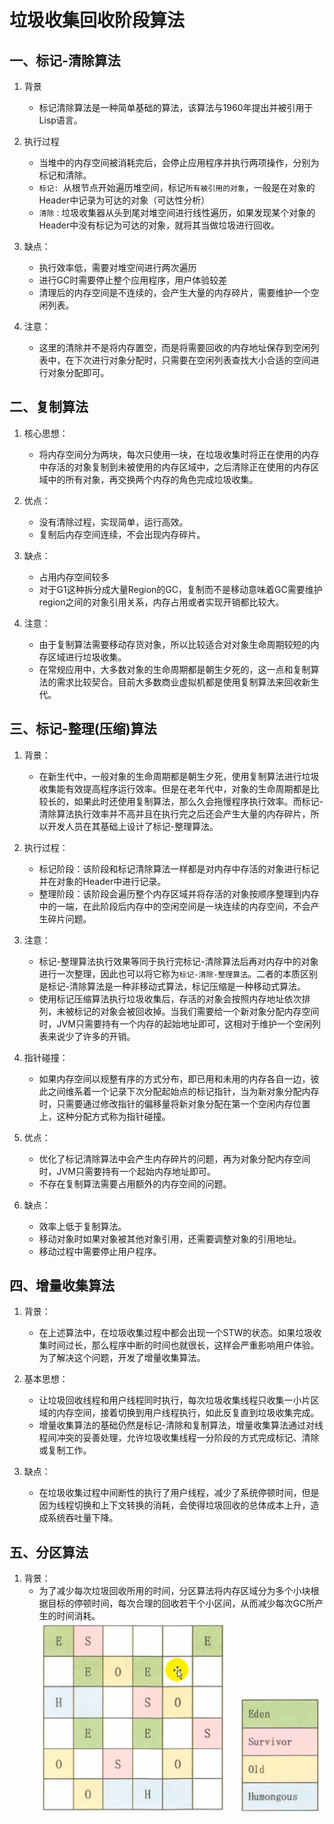 # 垃圾收集回收阶段算法

## 一、标记-清除算法

1. 背景
    - 标记清除算法是一种简单基础的算法，该算法与1960年提出并被引用于Lisp语言。

2. 执行过程
    - 当堆中的内存空间被消耗完后，会停止应用程序并执行两项操作，分别为标记和清除。
    - `标记: `从根节点开始遍历堆空间，标记`所有被引用的对象`，一般是在对象的Header中记录为可达的对象（可达性分析）
    - `清除：`垃圾收集器从头到尾对堆空间进行线性遍历，如果发现某个对象的Header中没有标记为可达的对象，就将其当做垃圾进行回收。

3. 缺点：
    - 执行效率低，需要对堆空间进行两次遍历
    - 进行GC时需要停止整个应用程序，用户体验较差
    - 清理后的内存空间是不连续的，会产生大量的内存碎片，需要维护一个空闲列表。

4. 注意：
    - 这里的清除并不是将内存置空，而是将需要回收的内存地址保存到空闲列表中，在下次进行对象分配时，只需要在空闲列表查找大小合适的空间进行对象分配即可。


## 二、复制算法

1. 核心思想：
    - 将内存空间分为两块，每次只使用一块，在垃圾收集时将正在使用的内存中存活的对象复制到未被使用的内存区域中，之后清除正在使用的内存区域中的所有对象，再交换两个内存的角色完成垃圾收集。

2. 优点：
    - 没有清除过程，实现简单，运行高效。
    - 复制后内存空间连续，不会出现内存碎片。

3. 缺点：
    - 占用内存空间较多
    - 对于G1这种拆分成大量Region的GC，复制而不是移动意味着GC需要维护region之间的对象引用关系，内存占用或者实现开销都比较大。

4. 注意：
    - 由于复制算法需要移动存货对象，所以比较适合对对象生命周期较短的内存区域进行垃圾收集。
    - 在常规应用中，大多数对象的生命周期都是朝生夕死的，这一点和复制算法的需求比较契合。目前大多数商业虚拟机都是使用复制算法来回收新生代。


## 三、标记-整理(压缩)算法

1. 背景：
    - 在新生代中，一般对象的生命周期都是朝生夕死，使用复制算法进行垃圾收集能有效提高程序运行效率。但是在老年代中，对象的生命周期都是比较长的，如果此时还使用复制算法，那么久会拖慢程序执行效率。而标记-清除算法执行效率并不高并且在执行完之后还会产生大量的内存碎片，所以开发人员在其基础上设计了标记-整理算法。

2. 执行过程：
    - 标记阶段：该阶段和标记清除算法一样都是对内存中存活的对象进行标记并在对象的Header中进行记录。
    - 整理阶段：该阶段会遍历整个内存区域并将存活的对象按顺序整理到内存中的一端，在此阶段后内存中的空闲空间是一块连续的内存空间，不会产生碎片问题。

3. 注意：
    - 标记-整理算法执行效果等同于执行完标记-清除算法后再对内存中的对象进行一次整理，因此也可以将它称为`标记-清除-整理算法`。二者的本质区别是标记-清除算法是一种非移动式算法，标记压缩是一种移动式算法。
    - 使用标记压缩算法执行垃圾收集后，存活的对象会按照内存地址依次排列，未被标记的对象会被回收掉。当我们需要给一个新对象分配内存空间时，JVM只需要持有一个内存的起始地址即可，这相对于维护一个空闲列表来说少了许多的开销。

4. 指针碰撞：
    - 如果内存空间以规整有序的方式分布，即已用和未用的内存各自一边，彼此之间维系着一个记录下次分配起始点的标记指针，当为新对象分配内存时，只需要通过修改指针的偏移量将新对象分配在第一个空闲内存位置上，这种分配方式称为指针碰撞。

5. 优点：
    - 优化了标记清除算法中会产生内存碎片的问题，再为对象分配内存空间时，JVM只需要持有一个起始内存地址即可。
    - 不存在复制算法需要占用额外的内存空间的问题。

6. 缺点：
    - 效率上低于复制算法。
    - 移动对象时如果对象被其他对象引用，还需要调整对象的引用地址。
    - 移动过程中需要停止用户程序。


## 四、增量收集算法

1. 背景：
    - 在上述算法中，在垃圾收集过程中都会出现一个STW的状态。如果垃圾收集时间过长，那么程序中断的时间也就很长，这样会严重影响用户体验。为了解决这个问题，开发了增量收集算法。

2. 基本思想：
    - 让垃圾回收线程和用户线程同时执行，每次垃圾收集线程只收集一小片区域的内存空间，接着切换到用户线程执行，如此反复直到垃圾收集完成。
    - 增量收集算法的基础仍然是标记-清除和复制算法，增量收集算法通过对线程间冲突的妥善处理，允许垃圾收集线程一分阶段的方式完成标记、清除或复制工作。

3. 缺点：
    - 在垃圾收集过程中间断性的执行了用户线程，减少了系统停顿时间，但是因为线程切换和上下文转换的消耗，会使得垃圾回收的总体成本上升，造成系统吞吐量下降。

## 五、分区算法
1. 背景：
    - 为了减少每次垃圾回收所用的时间，分区算法将内存区域分为多个小块根据目标的停顿时间，每次合理的回收若干个小区间，从而减少每次GC所产生的时间消耗。![分区算法](./img/分区算法.jpg)











